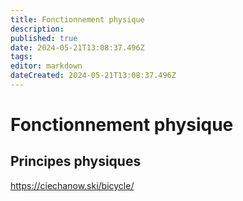 ```yaml
---
title: Fonctionnement physique
description: 
published: true
date: 2024-05-21T13:08:37.496Z
tags: 
editor: markdown
dateCreated: 2024-05-21T13:08:37.496Z
---
```


# Fonctionnement physique

## Principes physiques

<https://ciechanow.ski/bicycle/>
